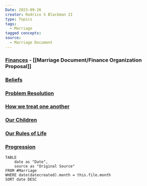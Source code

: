```yaml
---
Date: 2023-09-26
creator: Rodrico S Blackman II
type: Topics
tags:
  - Marriage
tagged concepts: 
source:
  - Marriage Document
---
```


### [Finances](Marriage%20Document/Finances.md) - [[Marriage Document/Finance Organization Proposal]]
### [Beliefs](Marriage%20Document/Beliefs.md)
### [Problem Resolution](obsidian://open?vault=Brains&file=Marriage%20Document%2FHow%20we%20resolve%20problems)
### [How we treat one another](obsidian://open?vault=Brains&file=Marriage%20Document%2FHow%20we%20treat%20each%20other)
### [Our Children](obsidian://open?vault=Brains&file=Marriage%20Document%2FOur%20Children)
### [Our Rules of Life](obsidian://open?vault=Brains&file=Marriage%20Document%2FRules%20of%20Life%20-%20Us)
### [Progression](obsidian://open?vault=Brains&file=Marriage%20Document%2FWhat%20we%20are%20working%20on)

```dataview
TABLE
	date as "Date",
	source as "Original Source"
FROM #Marriage   
WHERE date(datecreated).month = this.file.month
SORT date DESC
```

